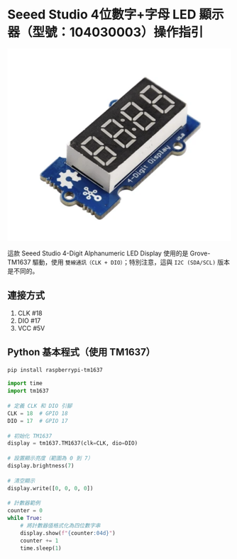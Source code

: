 # Seeed Studio 4位數字+字母 LED 顯示器（型號：104030003）操作指引

![](images/img_01.png)

這款 Seeed Studio 4-Digit Alphanumeric LED Display 使用的是 Grove-TM1637 驅動，使用 `雙線通訊（CLK + DIO）`；特別注意，這與 `I2C (SDA/SCL)` 版本是不同的。

## 連接方式

1. CLK #18
2. DIO #17
3. VCC #5V



## Python 基本程式（使用 TM1637）



```bash
pip install raspberrypi-tm1637

```


```python
import time
import tm1637

# 定義 CLK 和 DIO 引腳
CLK = 18  # GPIO 18
DIO = 17  # GPIO 17

# 初始化 TM1637
display = tm1637.TM1637(clk=CLK, dio=DIO)

# 設置顯示亮度（範圍為 0 到 7）
display.brightness(7)

# 清空顯示
display.write([0, 0, 0, 0])

# 計數器範例
counter = 0
while True:
    # 將計數器值格式化為四位數字串
    display.show(f"{counter:04d}")
    counter += 1
    time.sleep(1)
```

